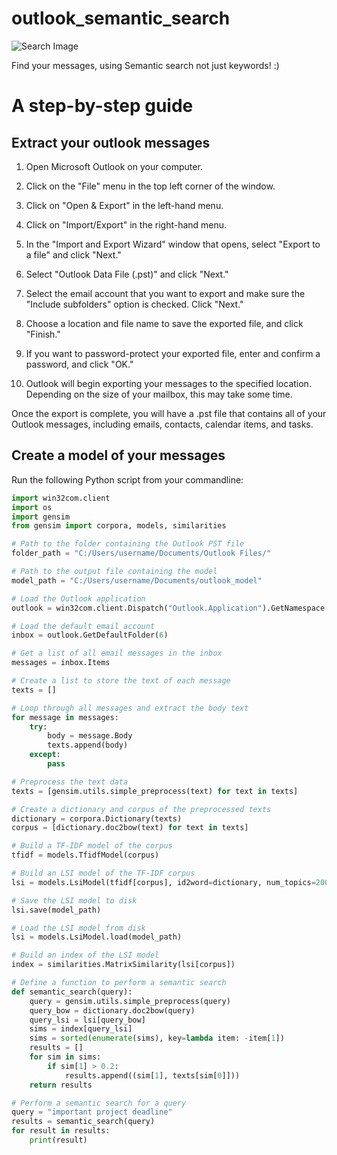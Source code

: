 # outlook_semantic_search

![Search Image](images/search.png)


Find your messages, using Semantic search not just keywords! :)

# A step-by-step guide

## Extract your outlook messages

1. Open Microsoft Outlook on your computer.

2. Click on the "File" menu in the top left corner of the window.

3. Click on "Open & Export" in the left-hand menu.

4. Click on "Import/Export" in the right-hand menu.

5. In the "Import and Export Wizard" window that opens, select "Export to a file" and click "Next."

6. Select "Outlook Data File (.pst)" and click "Next."

7. Select the email account that you want to export and make sure the "Include subfolders" option is checked. Click "Next."

8. Choose a location and file name to save the exported file, and click "Finish."

9. If you want to password-protect your exported file, enter and confirm a password, and click "OK."

10. Outlook will begin exporting your messages to the specified location. Depending on the size of your mailbox, this may take some time.

Once the export is complete, you will have a .pst file that contains all of your Outlook messages, including emails, contacts, calendar items, and tasks. 

## Create a model of your messages

Run the following Python script from your commandline:
```python
import win32com.client
import os
import gensim
from gensim import corpora, models, similarities

# Path to the folder containing the Outlook PST file
folder_path = "C:/Users/username/Documents/Outlook Files/"

# Path to the output file containing the model
model_path = "C:/Users/username/Documents/outlook_model"

# Load the Outlook application
outlook = win32com.client.Dispatch("Outlook.Application").GetNamespace("MAPI")

# Load the default email account
inbox = outlook.GetDefaultFolder(6)

# Get a list of all email messages in the inbox
messages = inbox.Items

# Create a list to store the text of each message
texts = []

# Loop through all messages and extract the body text
for message in messages:
    try:
        body = message.Body
        texts.append(body)
    except:
        pass

# Preprocess the text data
texts = [gensim.utils.simple_preprocess(text) for text in texts]

# Create a dictionary and corpus of the preprocessed texts
dictionary = corpora.Dictionary(texts)
corpus = [dictionary.doc2bow(text) for text in texts]

# Build a TF-IDF model of the corpus
tfidf = models.TfidfModel(corpus)

# Build an LSI model of the TF-IDF corpus
lsi = models.LsiModel(tfidf[corpus], id2word=dictionary, num_topics=200)

# Save the LSI model to disk
lsi.save(model_path)

# Load the LSI model from disk
lsi = models.LsiModel.load(model_path)

# Build an index of the LSI model
index = similarities.MatrixSimilarity(lsi[corpus])

# Define a function to perform a semantic search
def semantic_search(query):
    query = gensim.utils.simple_preprocess(query)
    query_bow = dictionary.doc2bow(query)
    query_lsi = lsi[query_bow]
    sims = index[query_lsi]
    sims = sorted(enumerate(sims), key=lambda item: -item[1])
    results = []
    for sim in sims:
        if sim[1] > 0.2:
            results.append((sim[1], texts[sim[0]]))
    return results

# Perform a semantic search for a query
query = "important project deadline"
results = semantic_search(query)
for result in results:
    print(result)

```
